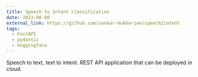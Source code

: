 ```yaml
---
title: Speech to intent classification
date: 2023-06-08
external_link: https://github.com/sankar-mukherjee/speech2intent
tags:
  - FastAPI
  - pydantic
  - huggingface
---
```


Speech to text, text to intent. REST API application that can be deployed in cloud.

<!--more-->
